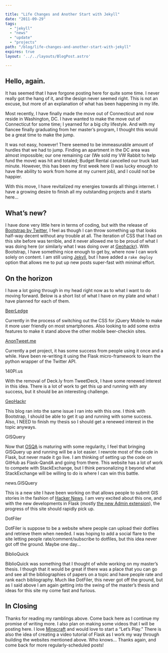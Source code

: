 ```yaml
---

title: "Life Changes and Another Start with Jekyll"
date: "2011-09-29"
tags:
  - "jekyll"
  - "news"
  - "update"
  - "projects"
path: "/blog/life-changes-and-another-start-with-jekyll"
expires: true
layout: '../../layouts/BlogPost.astro'

---
```


## Hello, again.

It has seemed that I have forgone posting here for quite some time. I never really got the hang of it, and the design never seemed right. This is not an excuse, but more of an explanation of what has been happening in my life.

Most recently, I have finally made the move out of Connecticut and now reside in Washington, DC. I have wanted to make the move out of Connecticut for some time; I yearned for a big city lifestyle. And with my fiancee finally graduating from her master’s program, I thought this would be a great time to make the jump.

It was not easy, however! There seemed to be immeasurable amount of hurdles that we had to jump. Finding an apartment in the DC area was almost impossible; our one remaining car (We sold my VW Rabbit to help fund the move) was hit and totaled; Budget Rental cancelled our truck last minute. However, this has been my first week here (I was lucky enough to have the ability to work from home at my current job), and I could not be happier.

With this move, I have revitalized my energies towards all things internet. I have a growing desire to finish all my outstanding projects and it starts here…

## What’s new?

I have done very little here in terms of coding, but with the release of [Bootstrap by Twitter][1], I feel as though I can throw something up that looks half-way decent without any trouble at all. The iteration of CSS that I had on this site before was terrible, and it never allowed me to be proud of what I was doing here (or similarly what I was doing over at [Geohackr][2]). With Bootstrap, I have something nice enough to get by, where now I can work solely on content. I am still using [Jekyll][3], but I have added a `rake deploy` option that allows me to put up new posts super-fast with minimal effort.

## On the horizon

I have a lot going through in my head right now as to what I want to do moving forward. Below is a short list of what I have on my plate and what I have planned for each of them.

[BeerLedge][4]

Currently in the process of switching out the CSS for jQuery Mobile to make it more user friendly on most smartphones. Also looking to add some extra features to make it stand above the other mobile beer-checkin sites.

[AnonTweet.me][5]

Currently a pet project, it has some success from people using it once and a while. Have been re-writing it using the Flask micro-framework to learn the python wrapper of the Twitter API.

140Pl.us

With the removal of Deck.ly from TweetDeck, I have some renewed interest in this idea. There is a lot of work to get this up and running with any success, but it should be an interesting challenge.

[GeoHackr][2]

This blog ran into the same issue I ran into with this one. I think with Bootstrap, I should be able to get it up and running with some success. Also, I NEED to finish my thesis so I should get a renewed interest in the topic anyways.

GISQuery

Now that [OSQA][6] is maturing with some regularity, I feel that bringing GISQuery up and running will be a lot easier. I rewrote most of the code in Flask, but never made it go live. I am thinking of setting up the code on GitHub as Flask-QandA and going from there. This website has a lot of work to compete with StackExchange, but I think personalizing it beyond what StackExchange will be willing to do is where I can win this battle.

news.GISQuery

This is a new site I have been working on that allows people to submit GIS stories in the fashion of [Hacker News][7]. I am very excited about this one, and with the new developments in Flask (mostly [the new Admin extension][8]), the progress of this site should rapidly pick up.

DotFiler

DotFiler is suppose to be a website where people can upload their dotfiles and retrieve them when needed. I was hoping to add a social flare to the site letting people rate/comment/subscribe to dotfiles, but this idea never got off the ground. Maybe one day…

BiblioQuick

BiblioQuick was something that I thought of while working on my master’s thesis. I though that it would be great if there was a place that you can go and see all the bibliographies of papers on a topic and have people rate and rank each bibliography. Much like DotFiler, this never got off the ground, but as I said above I am again getting into the swing of the master’s thesis and ideas for this site my come fast and furious.

## In Closing

Thanks for reading my ramblings above. Come back here as I continue my promise of writing more. I also plan on making some videos that I will be posting here. I love [Minecraft][9] and would love to start a “Let’s Play.” There is also the idea of creating a video tutorial of Flask as I work my way through building the websites mentioned above. Who knows… Thanks again, and come back for more regularly-scheduled posts!

 [1]: http://twitter.github.com/bootstrap/
 [2]: http://geohackr.com
 [3]: https://github.com/mojombo/jekyll
 [4]: http://beerledge.com
 [5]: http://anontweet.me
 [6]: http://osqa.net
 [7]: http://news.ycombinator.com
 [8]: https://github.com/jean-philippe/Flask-Dashed
 [9]: http://minecraft.net
